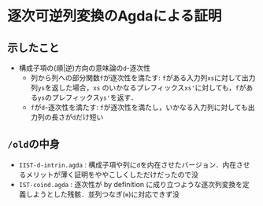 # 逐次可逆列変換のAgdaによる証明

## 示したこと

- 構成子項の(順|逆)方向の意味論の`d`-逐次性
  - 列から列への部分関数`f`が逐次性を満たす: `f`がある入力列`xs`に対して出力列`ys`を返した場合，`xs` のいかなるプレフィックス`xs'`に対しても，`f`がある`ys`のプレフィックス`ys'`を返す．
  - `f`が`d`-逐次性を満たす: `f`が逐次性を満たし，いかなる入力列に対しても出力列の長さが`d`だけ短い

## `/old`の中身

- `IIST-d-intrin.agda` : 構成子項や列に`d`を内在させたバージョン．内在させるメリットが薄く証明をややこしくしただけだったので没
- `IST-coind.agda` : 逐次性が by definition に成り立つような逐次列変換を定義しようとした残骸．並列つなぎ(`⊗`)に対応できず没

